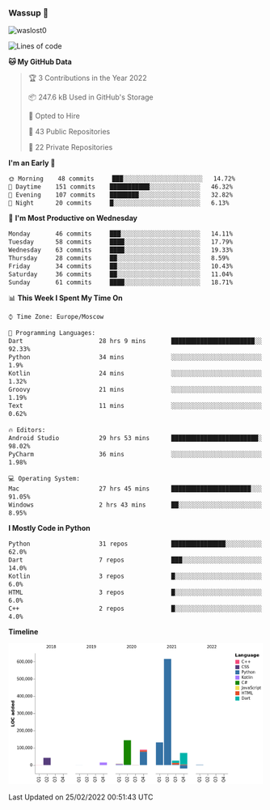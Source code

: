 ### Wassup 👋

<p align="left"> <img src="https://komarev.com/ghpvc/?username=waslost0" alt="waslost0" /></p>

<!--START_SECTION:waka-->
![Lines of code](https://img.shields.io/badge/From%20Hello%20World%20I%27ve%20Written-1%20Million%20lines%20of%20code-blue)

**🐱 My GitHub Data** 

> 🏆 3 Contributions in the Year 2022
 > 
> 📦 247.6 kB Used in GitHub's Storage 
 > 
> 💼 Opted to Hire
 > 
> 📜 43 Public Repositories 
 > 
> 🔑 22 Private Repositories  
 > 
**I'm an Early 🐤** 

```text
🌞 Morning    48 commits     ███░░░░░░░░░░░░░░░░░░░░░░   14.72% 
🌆 Daytime    151 commits    ███████████░░░░░░░░░░░░░░   46.32% 
🌃 Evening    107 commits    ████████░░░░░░░░░░░░░░░░░   32.82% 
🌙 Night      20 commits     █░░░░░░░░░░░░░░░░░░░░░░░░   6.13%

```
📅 **I'm Most Productive on Wednesday** 

```text
Monday       46 commits     ███░░░░░░░░░░░░░░░░░░░░░░   14.11% 
Tuesday      58 commits     ████░░░░░░░░░░░░░░░░░░░░░   17.79% 
Wednesday    63 commits     ████░░░░░░░░░░░░░░░░░░░░░   19.33% 
Thursday     28 commits     ██░░░░░░░░░░░░░░░░░░░░░░░   8.59% 
Friday       34 commits     ██░░░░░░░░░░░░░░░░░░░░░░░   10.43% 
Saturday     36 commits     ██░░░░░░░░░░░░░░░░░░░░░░░   11.04% 
Sunday       61 commits     ████░░░░░░░░░░░░░░░░░░░░░   18.71%

```


📊 **This Week I Spent My Time On** 

```text
⌚︎ Time Zone: Europe/Moscow

💬 Programming Languages: 
Dart                     28 hrs 9 mins       ███████████████████████░░   92.33% 
Python                   34 mins             ░░░░░░░░░░░░░░░░░░░░░░░░░   1.9% 
Kotlin                   24 mins             ░░░░░░░░░░░░░░░░░░░░░░░░░   1.32% 
Groovy                   21 mins             ░░░░░░░░░░░░░░░░░░░░░░░░░   1.19% 
Text                     11 mins             ░░░░░░░░░░░░░░░░░░░░░░░░░   0.62%

🔥 Editors: 
Android Studio           29 hrs 53 mins      ████████████████████████░   98.02% 
PyCharm                  36 mins             ░░░░░░░░░░░░░░░░░░░░░░░░░   1.98%

💻 Operating System: 
Mac                      27 hrs 45 mins      ██████████████████████░░░   91.05% 
Windows                  2 hrs 43 mins       ██░░░░░░░░░░░░░░░░░░░░░░░   8.95%

```

**I Mostly Code in Python** 

```text
Python                   31 repos            ███████████████░░░░░░░░░░   62.0% 
Dart                     7 repos             ███░░░░░░░░░░░░░░░░░░░░░░   14.0% 
Kotlin                   3 repos             █░░░░░░░░░░░░░░░░░░░░░░░░   6.0% 
HTML                     3 repos             █░░░░░░░░░░░░░░░░░░░░░░░░   6.0% 
C++                      2 repos             █░░░░░░░░░░░░░░░░░░░░░░░░   4.0%

```


**Timeline**

![Chart not found](https://raw.githubusercontent.com/waslost0/waslost0/master/charts/bar_graph.png) 


 Last Updated on 25/02/2022 00:51:43 UTC
<!--END_SECTION:waka-->

